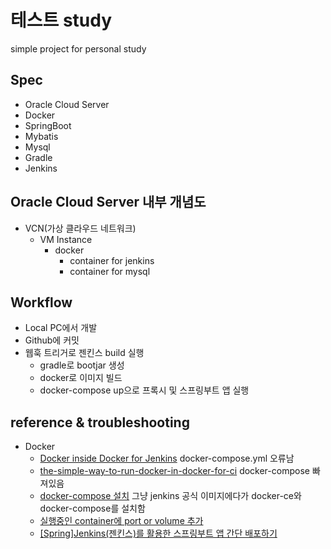 테스트
study
=============
simple project for personal study

Spec
-------------
- Oracle Cloud Server
- Docker
- SpringBoot
- Mybatis
- Mysql
- Gradle
- Jenkins

Oracle Cloud Server 내부 개념도
-------------
- VCN(가상 클라우드 네트워크)
  - VM Instance
    - docker
      - container for jenkins
      - container for mysql

Workflow 
-------------
- Local PC에서 개발
- Github에 커밋
- 웹훅 트리거로 젠킨스 build 실행
  - gradle로 bootjar 생성
  - docker로 이미지 빌드
  - docker-compose up으로 프록시 및 스프링부트 앱 실행

reference & troubleshooting
-------------
- Docker
  - [Docker inside Docker for Jenkins](https://itnext.io/docker-inside-docker-for-jenkins-d906b7b5f527) docker-compose.yml 오류남
  - [the-simple-way-to-run-docker-in-docker-for-ci](https://tutorials.releaseworksacademy.com/learn/the-simple-way-to-run-docker-in-docker-for-ci) docker-compose 빠져있음
  - [docker-compose 설치](https://nirsa.tistory.com/76) 그냥 jenkins 공식 이미지에다가 docker-ce와 docker-compose를 설치함
  - [실행중인 container에 port or volume 추가](https://medium.com/sjk5766/%EC%8B%A4%ED%96%89%EC%A4%91%EC%9D%B8-container%EC%97%90-port-or-volume-%EC%B6%94%EA%B0%80-ae8889344c68)
  - [[Spring]Jenkins(젠킨스)를 활용한 스프링부트 앱 간단 배포하기](https://pjh3749.tistory.com/261)
